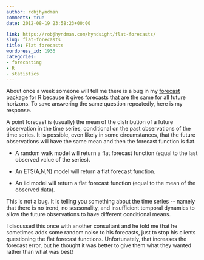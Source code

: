```yaml
---
author: robjhyndman
comments: true
date: 2012-08-19 23:58:23+00:00

link: https://robjhyndman.com/hyndsight/flat-forecasts/
slug: flat-forecasts
title: Flat forecasts
wordpress_id: 1936
categories:
- forecasting
- R
- statistics
---
```


About once a week someone will tell me there is a bug in my [forecast package](http://github.com/robjhyndman/forecast/) for R because it gives forecasts that are the same for all future horizons. To save answering the same question repeatedly, here is my response.

A point forecast is (usually) the mean of the distribution of a future observation in the time series, conditional on the past observations of the time series. It is possible, even likely in some circumstances, that the future observations will have the same mean and then the forecast function is flat.




  * A random walk model will return a flat forecast function (equal to the last observed value of the series).


  * An ETS(A,N,N) model will return a flat forecast function.


  * An iid model will return a flat forecast function (equal to the mean of the observed data).


This is not a bug. It is telling you something about the time series -- namely that there is no trend, no seasonality, and insufficient temporal dynamics to allow the future observations to have different conditional means.

I discussed this once with another consultant and he told me that he sometimes adds some random noise to his forecasts, just to stop his clients questioning the flat forecast functions. Unfortunately, that increases the forecast error, but he thought it was better to give them what they wanted rather than what was best!
